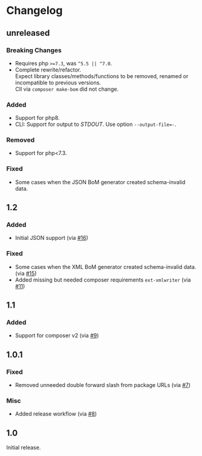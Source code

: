 # Changelog

## unreleased

### Breaking Changes

* Requires php `>=7.3`, was `^5.5 || ^7.0`. 
* Complete rewrite/refactor.  
  Expect library classes/methods/functions to be removed, renamed or incompatible to previous versions.  
  ClI via `composer make-bom` did not change.

### Added 

* Support for php8.
* CLI: Support for output to _STDOUT_. Use option `--output-file=-`.

### Removed 

* Support for php<7.3.

### Fixed

* Some cases when the JSON BoM generator created schema-invalid data.

## 1.2

### Added

* Initial JSON support
  (via [#16](https://github.com/CycloneDX/cyclonedx-php-composer/pull/16))

### Fixed

* Some cases when the XML BoM generator created schema-invalid data.
  (via [#15](https://github.com/CycloneDX/cyclonedx-php-composer/pull/15))
* Added missing but needed composer requirements `ext-xmlwriter`
  (via [#11](https://github.com/CycloneDX/cyclonedx-php-composer/pull/11))

## 1.1

### Added

* Support for composer v2
  (via [#9](https://github.com/CycloneDX/cyclonedx-php-composer/pull/9))
  
## 1.0.1

### Fixed 

* Removed unneeded double forward slash from package URLs
  (via [#7](https://github.com/CycloneDX/cyclonedx-php-composer/pull/7))

### Misc

* Added release workflow
  (via [#8](https://github.com/CycloneDX/cyclonedx-php-composer/pull/8))

## 1.0

Initial release.